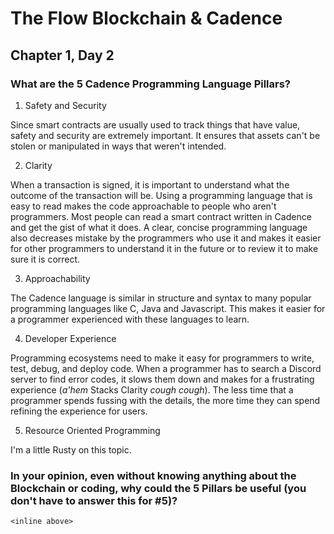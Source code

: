 # The Flow Blockchain & Cadence
## Chapter 1, Day 2

### What are the 5 Cadence Programming Language Pillars?
1. Safety and Security

Since smart contracts are usually used to track things that have value, safety and security are extremely important. It ensures that assets can't be stolen or manipulated in ways that weren't intended.

2. Clarity

When a transaction is signed, it is important to understand what the outcome of the transaction will be. Using a programming language that is easy to read makes the code approachable to people who aren't programmers. Most people can read a smart contract written in Cadence and get the gist of what it does. A clear, concise programming language also decreases mistake by the programmers who use it and makes it easier for other programmers to understand it in the future or to review it to make sure it is correct. 

3. Approachability

The Cadence language is similar in structure and syntax to many popular programming languages like C, Java and Javascript. This makes it easier for a programmer experienced with these languages to learn.   

4. Developer Experience

Programming ecosystems need to make it easy for programmers to write, test, debug, and deploy code. When a programmer has to search a Discord server to find error codes, it slows them down and makes for a frustrating experience (*a'hem* Stacks Clarity *cough cough*). The less time that a programmer spends fussing with the details, the more time they can spend refining the experience for users. 

5. Resource Oriented Programming

I'm a little Rusty on this topic.

### In your opinion, even without knowing anything about the Blockchain or coding, why could the 5 Pillars be useful (you don't have to answer this for #5)?
`<inline above>`